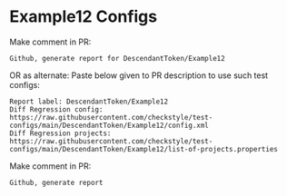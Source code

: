 # Example12 Configs
Make comment in PR:
```
Github, generate report for DescendantToken/Example12
```
OR as alternate:
Paste below given to PR description to use such test configs:
```
Report label: DescendantToken/Example12
Diff Regression config: https://raw.githubusercontent.com/checkstyle/test-configs/main/DescendantToken/Example12/config.xml
Diff Regression projects: https://raw.githubusercontent.com/checkstyle/test-configs/main/DescendantToken/Example12/list-of-projects.properties
```
Make comment in PR:
```
Github, generate report
```
